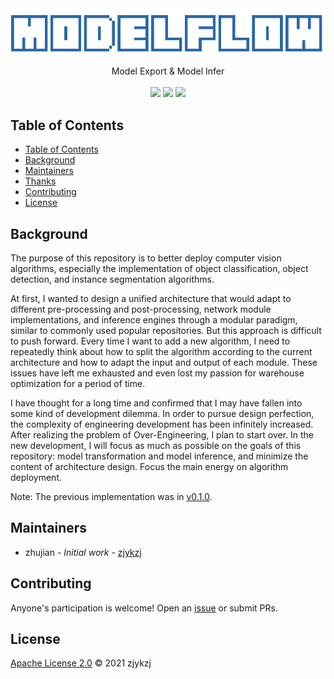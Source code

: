 <!-- <div align="right">
  Language:
    🇺🇸
  <a title="Chinese" href="./README.zh-CN.md">🇨🇳</a>
</div> -->

 <div align="center"><a title="" href="git@github.com:zjykzj/ModelFlow.git"><img align="center" src="./assets/logos/ModelFlow.svg"></a></div>

<p align="center">
  Model Export & Model Infer
<br>
<br>
  <a href="https://github.com/RichardLitt/standard-readme"><img src="https://img.shields.io/badge/standard--readme-OK-green.svg?style=flat-square"></a>
  <a href="https://conventionalcommits.org"><img src="https://img.shields.io/badge/Conventional%20Commits-1.0.0-yellow.svg"></a>
  <a href="http://commitizen.github.io/cz-cli/"><img src="https://img.shields.io/badge/commitizen-friendly-brightgreen.svg"></a>
</p>

## Table of Contents

- [Table of Contents](#table-of-contents)
- [Background](#background)
- [Maintainers](#maintainers)
- [Thanks](#thanks)
- [Contributing](#contributing)
- [License](#license)

## Background

<!-- 本仓库的目的是为了更好的部署计算机视觉算法，特别是目标分类、目标检测以及实例分割算法的实现。

最开始我想要设计统一的架构，通过模块化范式来适配不同的前后处理、不同的网络模块实现以及不同的推理引擎，类似于常用的热门仓库。但是这种方式很难推进下去，每次想要加入新的算法，我需要经常反复的思考如何将该算法按照目前架构进行拆分，如何适配每个模块的输入输出。这些问题让我心力憔悴，有一段时间甚至对仓库优化都丧失了热情。

我思考了很久，确认我应该是陷入了某种开发困境，为了追求设计上的完美无限增大了工程开发的复杂度，在意识到过度设计的问题后，我打算重新开始。在新的开发中，我会尽可能的聚焦于这个仓库的目标：模型转换以及模型推理，尽量减少架构设计的内容。把主要精力集中在算法部署上。

注：之前的实现备份在[v0.1.0](https://github.com/zjykzj/ModelFlow/tree/v0.1.0)。 -->

The purpose of this repository is to better deploy computer vision algorithms, especially the implementation of object classification, object detection, and instance segmentation algorithms.

At first, I wanted to design a unified architecture that would adapt to different pre-processing and post-processing, network module implementations, and inference engines through a modular paradigm, similar to commonly used popular repositories. But this approach is difficult to push forward. Every time I want to add a new algorithm, I need to repeatedly think about how to split the algorithm according to the current architecture and how to adapt the input and output of each module. These issues have left me exhausted and even lost my passion for warehouse optimization for a period of time.

I have thought for a long time and confirmed that I may have fallen into some kind of development dilemma. In order to pursue design perfection, the complexity of engineering development has been infinitely increased. After realizing the problem of Over-Engineering, I plan to start over. In the new development, I will focus as much as possible on the goals of this repository: model transformation and model inference, and minimize the content of architecture design. Focus the main energy on algorithm deployment.

Note: The previous implementation was in [v0.1.0](https://github.com/zjykzj/ModelFlow/tree/v0.1.0).

## Maintainers

* zhujian - *Initial work* - [zjykzj](https://github.com/zjykzj)

## Contributing

Anyone's participation is welcome! Open an [issue](https://github.com/zjykzj/ModelFlow/issues) or submit PRs.

## License

[Apache License 2.0](LICENSE) © 2021 zjykzj